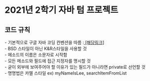 <h1> 2021년 2학기 자바 텀 프로젝트</h1>

<h2> 코드 규칙</h2>
- 기본적으로 구글 자바 코딩 컨벤션을 따름 :<a href="https://google.github.io/styleguide/javaguide.html#s3.4.1-one-top-level-class"> [해당링크] </a> <br>
- BSD 스타일이 아닌 K&R스타일을 사용할 것 <br>
- 메소드의 이름은 소문자로 시작함<br>
- 모든 메소드와 필드에 접근 지정자를 명시할 것<br>
- 굳이 외부에 보여주어야 할 이유가 있는 필드가 아니라면 private로 선언할 것<br>
- 명명법은 카멜 스타일 ex) myNameIsLee, searchItemFromList
